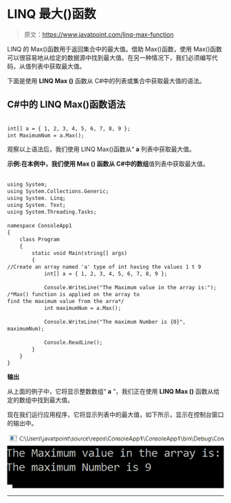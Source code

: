 # LINQ 最大()函数

> 原文：<https://www.javatpoint.com/linq-max-function>

LINQ 的 Max()函数用于返回集合中的最大值。借助 Max()函数，使用 Max()函数可以很容易地从给定的数据源中找到最大值。在另一种情况下，我们必须编写代码，从值列表中获取最大值。

下面是使用 **LINQ Max ()** 函数从 C#中的列表或集合中获取最大值的语法。

## C#中的 LINQ Max()函数语法

```

int[] a = { 1, 2, 3, 4, 5, 6, 7, 8, 9 };
int MaximumNum = a.Max();

```

观察以上语法后，我们使用 LINQ Max()函数从“ **a** 列表中获取最大值。

**示例:**在本例中，我们使用 **Max ()** 函数从 C#中的**数组**值列表中获取最大值。

```

using System;
using System.Collections.Generic;
using System. Linq;
using System. Text;
using System.Threading.Tasks;

namespace ConsoleApp1
{
    class Program
    {
        static void Main(string[] args)
        {
//Create an array named 'a' type of int having the values 1 t 9
            int[] a = { 1, 2, 3, 4, 5, 6, 7, 8, 9 };

            Console.WriteLine("The Maximum value in the array is:");
/*Max() function is applied on the array to 
find the maximum value from the arra*/
            int maximumNum = a.Max();

            Console.WriteLine("The maximum Number is {0}", maximumNum);

            Console.ReadLine();
        }
    }
}

```

**输出**

从上面的例子中，它将显示整数数组“ **a** ”，我们正在使用 **LINQ Max ()** 函数从给定的数组中找到最大值。

现在我们运行应用程序，它将显示列表中的最大值，如下所示，显示在控制台窗口的输出中。

![LINQ Max() Function](img/63cf0c17c2310c88d2341b2886b7f5d1.png)

* * *